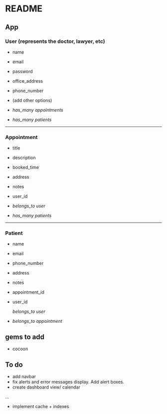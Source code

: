 # README

## App

### User (represents the doctor, lawyer, etc)
- name
- email
- password
- office_address
- phone_number
- (add other options)

- *has_many appointments*
- *has_many patients*

---

### Appointment
- title
- description
- booked_time
- address
- notes
- user_id

- *belongs_to user*
- *has_many patients*

---

### Patient
- name
- email
- phone_number
- address
- notes
- appointment_id
- user_id

  *belongs_to user*
- *belongs_to appointment*


## gems to add
- cocoon


## To do
- add navbar
- fix alerts and error messages display. Add alert boxes.
- create dashboard view/ calendar

...
- implement cache + indexes

